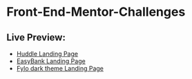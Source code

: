 # Front-End-Mentor-Challenges

## Live Preview:

  - [Huddle Landing Page](https://huddle-challenge-mentor.netlify.app/)
  - [EasyBank Landing Page](https://easybankbyhoubet.netlify.app/)
  - [Fylo dark theme Landing Page](https://fylo-dark-theme-landing-page-by-houbet.netlify.app/)

